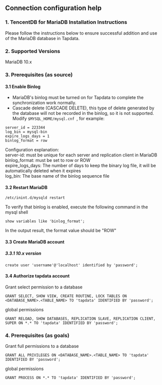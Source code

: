 ## **Connection configuration help**

### **1. TencentDB for MariaDB Installation Instructions**

Please follow the instructions below to ensure successful addition and use of the MariaDB database in Tapdata.

### **2. Supported Versions**
MariaDB 10.x

### **3. Prerequisites (as source)**
#### **3.1 Enable Binlog**
- MariaDB's binlog must be turned on for Tapdata to complete the synchronization work normally.
- Cascade delete (CASCADE DELETE), this type of delete generated by the database will not be recorded in the binlog, so it is not supported.
  Modify `$MYSQL_HOME/mysql.cnf `, for example:
````
server_id = 223344
log_bin = mysql-bin
expire_logs_days = 1
binlog_format = row
````
Configuration explanation: <br>
server-id: must be unique for each server and replication client in MariaDB<br>
binlog_format: must be set to row or ROW<br>
expire_logs_days: The number of days to keep the binary log file, it will be automatically deleted when it expires<br>
log_bin: The base name of the binlog sequence file<br>

#### **3.2 Restart MariaDB**

````
/etc/inint.d/mysqld restart
````
To verify that binlog is enabled, execute the following command in the mysql shell
````
show variables like 'binlog_format';
````
In the output result, the format value should be "ROW"

#### **3.3 Create MariaDB account**
##### **3.3.1 10.x version**
````
create user 'username'@'localhost' identified by 'password';
````

#### **3.4 Authorize tapdata account**
Grant select permission to a database
````
GRANT SELECT, SHOW VIEW, CREATE ROUTINE, LOCK TABLES ON <DATABASE_NAME>.<TABLE_NAME> TO 'tapdata' IDENTIFIED BY 'password';
````
global permissions
````
GRANT RELOAD, SHOW DATABASES, REPLICATION SLAVE, REPLICATION CLIENT, SUPER ON *.* TO 'tapdata' IDENTIFIED BY 'password';
````
### **4. Prerequisites (as goals)**
Grant full permissions to a database
````
GRANT ALL PRIVILEGES ON <DATABASE_NAME>.<TABLE_NAME> TO 'tapdata' IDENTIFIED BY 'password';
````
global permissions
````
GRANT PROCESS ON *.* TO 'tapdata' IDENTIFIED BY 'password';
````
